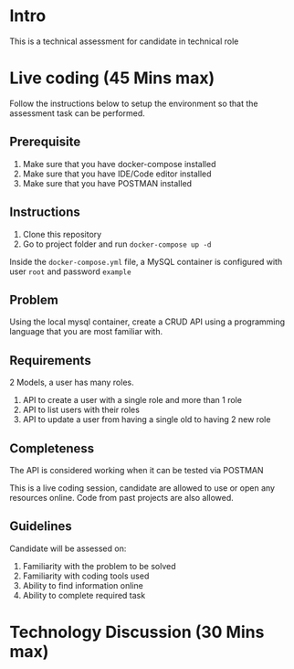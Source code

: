# Intro
This is a technical assessment for candidate in technical 
role

# Live coding (45 Mins max)
Follow the instructions below to setup the environment 
so that the assessment task can be performed.

## Prerequisite
1. Make sure that you have docker-compose installed
2. Make sure that you have IDE/Code editor installed
3. Make sure that you have POSTMAN installed

## Instructions
1. Clone this repository
2. Go to project folder and run `docker-compose up -d`

Inside the `docker-compose.yml` file, a MySQL container 
is configured with user `root` and password `example`

## Problem 
Using the local mysql container, create a CRUD API using 
a programming language that you are most familiar with.

## Requirements
2 Models, a user has many roles.

1. API to create a user with a single role and more than 1 role
2. API to list users with their roles
3. API to update a user from having a single old to having 2 new role

## Completeness
The API is considered working when it can be tested via POSTMAN

This is a live coding session, candidate are allowed to use 
or open any resources online.  Code from past projects are 
also allowed.

## Guidelines
Candidate will be assessed on:
1. Familiarity with the problem to be solved
2. Familiarity with coding tools used
3. Ability to find information online
4. Ability to complete required task

# Technology Discussion (30 Mins max)
